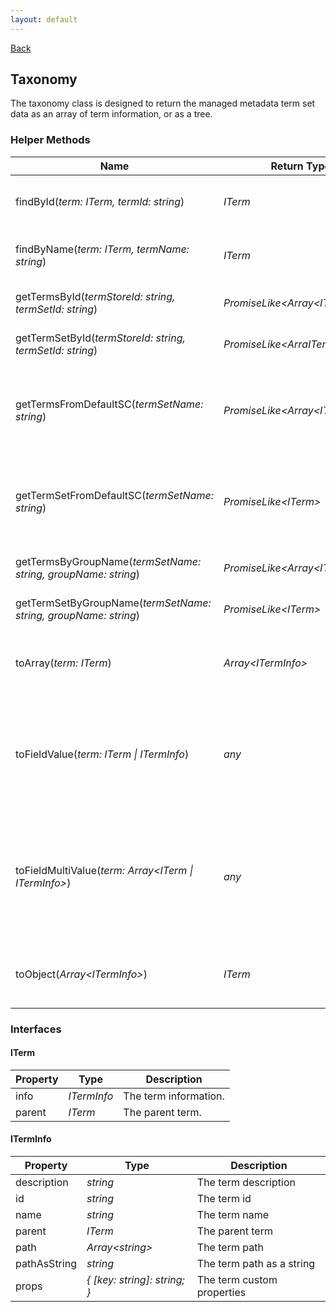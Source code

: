 ```yaml
---
layout: default
---
```

[Back](/helpers)
## Taxonomy
The taxonomy class is designed to return the managed metadata term set data as an array of term information, or as a tree.
### Helper Methods

| Name | Return Type | Description |
| --- | --- | --- |
| findById(_term: ITerm, termId: string_) | _ITerm_ | Searches a term for the specified id. |
| findByName(_term: ITerm, termName: string_) | _ITerm_ | Searches a term for the specified name. |
| getTermsById(_termStoreId: string, termSetId: string_) | _PromiseLike&lt;Array&lt;ITermInfo&gt;&gt;_ | Gets the terms of a terms set. |
| getTermSetById(_termStoreId: string, termSetId: string_) | _PromiseLike&lt;ArraITerm&gt;_ | Gets the terms of a terms set. |
| getTermsFromDefaultSC(_termSetName: string_) | _PromiseLike&lt;Array&lt;ITermInfo&gt;&gt;_ | Gets the terms of a term set, from the site collection's term store. |
| getTermSetFromDefaultSC(_termSetName: string_) | _PromiseLike&lt;ITerm&gt;_ | Gets the terms of a term set, from the site collection's term store. |
| getTermsByGroupName(_termSetName: string, groupName: string_) | _PromiseLike&lt;Array&lt;ITermInfo&gt;&gt;_ | Gets the terms of a term set. |
| getTermSetByGroupName(_termSetName: string, groupName: string_) | _PromiseLike&lt;ITerm&gt;_ | Gets the terms of a term set. |
| toArray(_term: ITerm_) | _Array&lt;ITermInfo&gt;_ | Converts a term to an array of term information. |
| toFieldValue(_term: ITerm \| ITermInfo_) | _any_ | Converts the term to the field value, formatted for updating an item in the REST API. |
| toFieldMultiValue(_term: Array&lt;ITerm \| ITermInfo&gt;_) | _any_ | Converts an array of terms to the multi-field value, formatted for updating an item in the REST API. |
| toObject(_Array&lt;ITermInfo&gt;_) | _ITerm_ | Converts an array of term information to a term. |

### Interfaces
#### ITerm

| Property | Type | Description |
| --- | --- | --- |
| info | _ITermInfo_ | The term information. |
| parent | _ITerm_ | The parent term. |

#### ITermInfo

| Property | Type | Description |
| --- | --- | --- |
| description | _string_ | The term description |
| id | _string_ | The term id |
| name | _string_ | The term name |
| parent | _ITerm_ | The parent term |
| path | _Array&lt;string&gt;_ | The term path |
| pathAsString | _string_ | The term path as a string |
| props | _{ [key: string]: string; }_ | The term custom properties